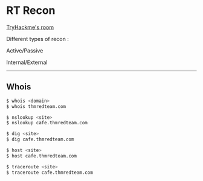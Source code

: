 # RT Recon

[TryHackme's room](https://tryhackme.com/room/redteamrecon)

Different types of recon :

Active/Passive

Internal/External

---

## Whois

```bash
$ whois <domain>
$ whois thmredteam.com
```

```bash
$ nslookup <site>
$ nslookup cafe.thmredteam.com
```

```bash
$ dig <site>
$ dig cafe.thmredteam.com
```

```bash
$ host <site>
$ host cafe.thmredteam.com
```

```bash
$ traceroute <site>
$ traceroute cafe.thmredteam.com
```

